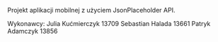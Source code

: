 Projekt aplikacji mobilnej z użyciem JsonPlaceholder API.

Wykonawcy:
Julia Kućmierczyk 13709
Sebastian Halada 13661
Patryk Adamczyk 13856
